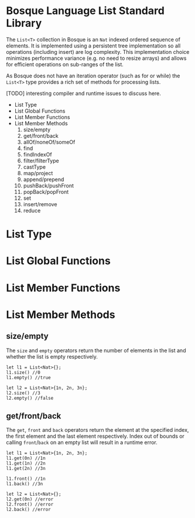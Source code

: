 # Bosque Language List Standard Library
The `List<T>` collection in Bosque is an `Nat` indexed ordered sequence of elements. It is implemented using a persistent tree implementation so all operations (including insert) are log complexity. This implementation choice minimizes performance variance (e.g. no need to resize arrays) and allows for efficient operations on sub-ranges of the list. 

As Bosque does not have an iteration operator (such as for or while) the `List<T>` type provides a rich set of methods for processing lists. 

[TODO] interesting compiler and runtime issues to discuss here.

- List Type
- List Global Functions
- List Member Functions
- List Member Methods
    1. size/empty
    2. get/front/back
    3. allOf/noneOf/someOf
    4. find
    5. findIndexOf
    6. filter/filterType
    7. castType
    8. map/project
    9. append/prepend
    10. pushBack/pushFront
    11. popBack/popFront
    12. set
    13. insert/remove
    14. reduce

# List Type
# List Global Functions
# List Member Functions

# List Member Methods

## size/empty
The `size` and `empty` operators return the number of elements in the list and whether the list is empty respectively.

```none
let l1 = List<Nat>{};
l1.size() //0
l1.empty() //true

let l2 = List<Nat>{1n, 2n, 3n};
l2.size() //3
l2.empty() //false
```

## get/front/back
The `get`, `front` and `back` operators return the element at the specified index, the first element and the last element respectively. Index out of bounds or calling `front`/`back` on an empty list will result in a runtime error.

```none
let l1 = List<Nat>{1n, 2n, 3n};
l1.get(0n) //1n
l1.get(1n) //2n
l1.get(2n) //3n

l1.front() //1n
l1.back() //3n

let l2 = List<Nat>{};
l2.get(0n) //error
l2.front() //error
l2.back() //error
```